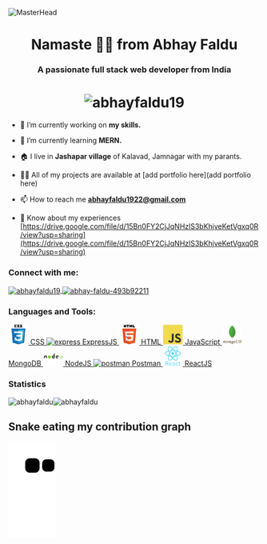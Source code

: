 ![MasterHead](https://i.postimg.cc/3NyPFfjd/github-header-image.png)

<h1 align="center">Namaste 🙏🏻 from Abhay Faldu</h1>
<h3 align="center">A passionate full stack web developer from India</h3>

<h1 align="center"><img src="https://miro.medium.com/max/1400/0*FGD6BUzzZs1VJLuY.gif" alt="abhayfaldu19" /></h1>

- 🔭 I’m currently working on **my skills.**

- 🌱 I’m currently learning **MERN.**

- 🏠 I live in **Jashapar village** of Kalavad, Jamnagar with my parants.

- 👨‍💻 All of my projects are available at [add portfolio here](add portfolio here)

- 📫 How to reach me **abhayfaldu1922@gmail.com**

- 📄 Know about my experiences [https://drive.google.com/file/d/15Bn0FY2CjJqNHzlS3bKhjveKetVgxq0R/view?usp=sharing](https://drive.google.com/file/d/15Bn0FY2CjJqNHzlS3bKhjveKetVgxq0R/view?usp=sharing)

<h3 align="left">Connect with me:</h3>

<p align="left">

  <a href="https://twitter.com/abhayfaldu19" target="blank">
    <img align="center" src="https://raw.githubusercontent.com/rahuldkjain/github-profile-readme-generator/master/src/images/icons/Social/twitter.svg"       alt="abhayfaldu19" height="30" width="40" />
  </a>

  <a href="https://linkedin.com/in/abhay-faldu-493b92211" target="blank">
    <img align="center" src="https://raw.githubusercontent.com/rahuldkjain/github-profile-readme-generator/master/src/images/icons/Social/linked-in-         alt.svg" alt="abhay-faldu-493b92211" height="30" width="40" />
  </a>
</p>

<h3 align="left">Languages and Tools:</h3>

<p align="left"> 
  
  <a href="https://www.w3schools.com/css/" target="_blank" rel="noreferrer"> 
    <img src="https://raw.githubusercontent.com/devicons/devicon/master/icons/css3/css3-original-wordmark.svg" alt="css3" width="40" height="40"/> CSS
  </a> 
  
  <a href="https://expressjs.com" target="_blank" rel="noreferrer" > 
    <img src="https://encrypted-tbn0.gstatic.com/images?q=tbn:ANd9GcT7XzcjpeidE1czH2XI6mTtqxXyx0JZomQBmx7_1ygfLkHsIwEetrjC47yhUg2dUIjn1hY&usqp=CAU" alt="express" width="60" height="40"/> ExpressJS
  </a> 
  
  <a href="https://www.w3.org/html/" target="_blank" rel="noreferrer"> 
    <img src="https://raw.githubusercontent.com/devicons/devicon/master/icons/html5/html5-original-wordmark.svg" alt="html5" width="40" height="40"/> HTML
  </a> 
  
  <a href="https://developer.mozilla.org/en-US/docs/Web/JavaScript" target="_blank" rel="noreferrer"> 
    <img src="https://raw.githubusercontent.com/devicons/devicon/master/icons/javascript/javascript-original.svg" alt="javascript" width="40" height="40"/> JavaScript
  </a> 
  
  <a href="https://www.mongodb.com/" target="_blank" rel="noreferrer"> 
    <img src="https://raw.githubusercontent.com/devicons/devicon/master/icons/mongodb/mongodb-original-wordmark.svg" alt="mongodb" width="40" height="40"/> MongoDB
  </a> 
  
  <a href="https://nodejs.org" target="_blank" rel="noreferrer">
    <img src="https://raw.githubusercontent.com/devicons/devicon/master/icons/nodejs/nodejs-original-wordmark.svg" alt="nodejs" width="40" height="40"/> NodeJS
  </a> 
  
  <a href="https://postman.com" target="_blank" rel="noreferrer"> 
    <img src="https://www.vectorlogo.zone/logos/getpostman/getpostman-icon.svg" alt="postman" width="40" height="40"/> Postman
  </a> 
  
  <a href="https://reactjs.org/" target="_blank" rel="noreferrer"> 
    <img src="https://raw.githubusercontent.com/devicons/devicon/master/icons/react/react-original-wordmark.svg" alt="react" width="40" height="40"/> ReactJS
  </a> 
  
</p>

<h3>Statistics</h3>

<p> 
  <img align="left" src="https://github-readme-stats.vercel.app/api/top-langs?username=abhayfaldu&show_icons=true&locale=en&layout=compact" alt="abhayfaldu" />
</p>
<span>
  <img src="https://github-readme-streak-stats.herokuapp.com/?user=abhayfaldu&" alt="abhayfaldu" />
</span>

## Snake eating my contribution graph
![snake gif](https://github.com/abhayfaldu/abhayfaldu/blob/output/github-contribution-grid-snake.svg)
